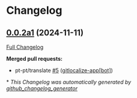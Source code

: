 # Changelog

## [0.0.2a1](https://github.com/OpenVoiceOS/ovos-color-parser/tree/0.0.2a1) (2024-11-11)

[Full Changelog](https://github.com/OpenVoiceOS/ovos-color-parser/compare/0.0.1...0.0.2a1)

**Merged pull requests:**

- pt-pt/translate [\#5](https://github.com/OpenVoiceOS/ovos-color-parser/pull/5) ([gitlocalize-app[bot]](https://github.com/apps/gitlocalize-app))



\* *This Changelog was automatically generated by [github_changelog_generator](https://github.com/github-changelog-generator/github-changelog-generator)*
